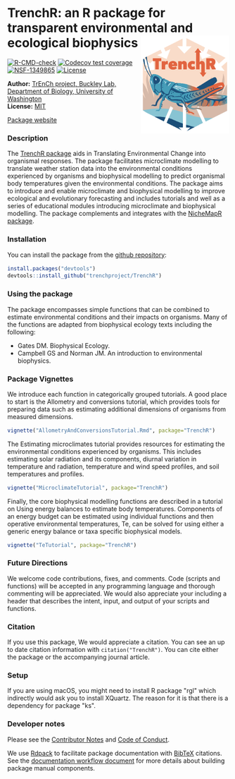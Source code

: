 # TrenchR: an R package for transparent environmental and ecological biophysics <img src="man/figures/TrenchRIcon.png" width="200px" alt="The TrenchR logo invokes an energy budget for a grasshopper. A tan and blue hexagon is centered on a white square, with white thick arrows within pointing towards the center and then towards the bottom. The word TrenchR is in a salmon orange color with arrows pointing up and down from the h. Below the text is a blue-green and orange grasshopper, on a blue ground, with colors alluding to temperature." align = "right">

<!-- badges: start -->
[![R-CMD-check](https://github.com/trenchproject/TrenchR/actions/workflows/r_command_check.yaml/badge.svg)](https://github.com/trenchproject/TrenchR/actions/workflows/r_command_check.yaml)
[![Codecov test coverage](https://codecov.io/gh/trenchproject/TrenchR/branch/master/graph/badge.svg)](https://app.codecov.io/gh/trenchproject/TrenchR?branch=master)
[![NSF-1349865](https://img.shields.io/badge/NSF-1349865-blue.svg)](https://nsf.gov/awardsearch/showAward?AWD_ID=1349865)
[![License](http://img.shields.io/badge/license-MIT-blue.svg)](https://raw.githubusercontent.com/trenchproject/TrenchR/master/LICENSE)
<!-- badges: end -->


**Author:** [TrEnCh project, Buckley Lab, Department of Biology, University of Washington](https://trenchproject.github.io)<br>
**License:** [MIT](http://opensource.org/licenses/MIT)<br>

[Package website](https://trenchproject.github.io/TrenchR/)

### Description
The [TrenchR package]((https://github.com/trenchproject/TrenchR)) aids in Translating Environmental Change into organismal responses. The package facilitates microclimate modelling to translate weather station data into the environmental conditions experienced by organisms and biophysical modelling to predict organismal body temperatures given the environmental conditions. The package aims to introduce and enable microclimate and biophysical modelling to improve ecological and evolutionary forecasting and includes tutorials and well as a series of educational modules introducing microclimate and biophysical modelling. The package complements and integrates with the [NicheMapR package](https://github.com/mrke/NicheMapR). 

### Installation
You can install the package from the [github repository](https://github.com/trenchproject/TrenchR):

```r
install.packages("devtools")   
devtools::install_github("trenchproject/TrenchR")
```

### Using the package
The package encompasses simple functions that can be combined to estimate environmental conditions and their impacts on organisms. Many of the functions are adapted from biophysical ecology texts including the following:
* Gates DM. Biophysical Ecology.
* Campbell GS and Norman JM. An introduction to environmental biophysics.

### Package Vignettes
We introduce each function in categorically grouped tutorials.  A good place to start is the Allometry and conversions tutorial, which provides tools for preparing data such as estimating additional dimensions of organisms from measured dimensions. 

```r
vignette("AllometryAndConversionsTutorial.Rmd", package="TrenchR")

```

The Estimating microclimates tutorial provides resources for estimating the environmental conditions experienced by organisms.  This includes estimating solar radiation and its components, diurnal variation in temperature and radiation, temperature and wind speed profiles, and soil temperatures and profiles. 

```r
vignette("MicroclimateTutorial", package="TrenchR")

```

Finally, the core biophysical modelling functions are described in a tutorial on Using energy balances to estimate body temperatures. Components of an energy budget can be estimated using individual functions and then operative environmental temperatures, Te, can be solved for using either a generic energy balance or taxa specific biophysical models.

```r
vignette("TeTutorial", package="TrenchR")

```

### Future Directions
We welcome code contributions, fixes, and comments. Code (scripts and functions) will be accepted in any programming language and thorough commenting will be appreciated.  We would also appreciate your including a header that describes the intent, input, and output of your scripts and functions. 

### Citation
If you use this package, We would appreciate a citation. You can see an up to date citation information with `citation("TrenchR")`. You can cite either the package or the accompanying journal article.

### Setup
If you are using macOS, you might need to install R package "rgl" which indirectly would ask you to install XQuartz. The reason for it is that there is a dependency for package "ks".

### Developer notes
Please see the [Contributor Notes](CONTRIBUTING.md) and [Code of Conduct](CODE_OF_CONDUCT.md).

We use [Rdpack](https://cran.r-project.org/package=Rdpack) to facilitate package documentation with [BibTeX](www.bibtex.org) citations. See the [documentation workflow document](doumentation_workflow.md) for more details about building package manual components.

